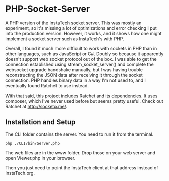 # PHP-Socket-Server
A PHP version of the InstaTech socket server.  This was mostly an experiment, so it's missing a lot of optimizations and error checking I put into the production version.  However, it works, and it shows how one might implement a socket server such as InstaTech's with PHP.

Overall, I found it much more difficult to work with sockets in PHP than in other languages, such as JavaScript or C#.  Doubly so because it apparently doesn't support web socket protocol out of the box.  I was able to get the connection established using stream_socket_server() and complete the websocket upgrade handshake manually, but I was having trouble reconstructing the JSON data after receiving it through the socket connection.  PHP handles binary data in a way I'm not used to, and I eventually found Ratchet to use instead.

With that said, this project includes Ratchet and its dependencies.  It uses composer, which I've never used before but seems pretty useful.  Check out Ratchet at http://socketo.me/.

## Installation and Setup
The CLI folder contains the server.  You need to run it from the terminal.

`php ./CLI/bin/Server.php`

The web files are in the www folder.  Drop those on your web server and open Viewer.php in your browser.

Then you just need to point the InstaTech client at that address instead of InstaTech.org.
